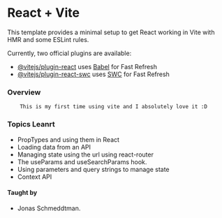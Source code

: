 # React + Vite

This template provides a minimal setup to get React working in Vite with HMR and some ESLint rules.

Currently, two official plugins are available:

- [@vitejs/plugin-react](https://github.com/vitejs/vite-plugin-react/blob/main/packages/plugin-react/README.md) uses [Babel](https://babeljs.io/) for Fast Refresh
- [@vitejs/plugin-react-swc](https://github.com/vitejs/vite-plugin-react-swc) uses [SWC](https://swc.rs/) for Fast Refresh

### Overview

`    This is my first time using vite and I absolutely love it :D`

### Topics Leanrt

- PropTypes and using them in React
- Loading data from an API
- Managing state using the url using react-router
- The useParams and useSearchParams hook.
- Using parameters and query strings to manage state
- Context API

#### Taught by

- Jonas Schmeddtman.

